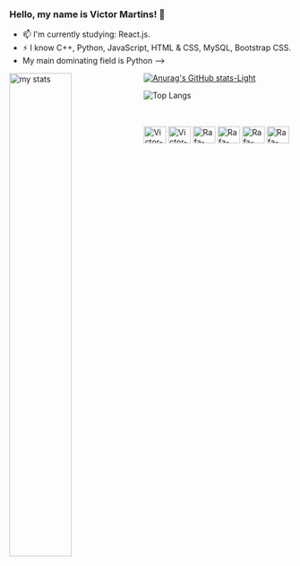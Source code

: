 ### Hello, my name is Victor Martins! 🕺

- 📫 I'm currently studying: React.js.
- ⚡ I know C++, Python, JavaScript, HTML & CSS, MySQL, Bootstrap CSS.
- My main dominating field is Python
-->

<img alt = "my stats" align = "left" width = "47%" src = "https://github-readme-stats.vercel.app/api?username=EmperorOfCoding&show_icons=true&theme=radical#gh-dark-mode-only)](https://github.com/anuraghazra/github-readme-stats#gh-dark-mode-only"/>

[![Anurag's GitHub stats-Light](https://github-readme-stats.vercel.app/api?username=EmperorOfCoding&show_icons=true&theme=default#gh-light-mode-only)](https://github.com/anuraghazra/github-readme-stats#gh-light-mode-only)

![Top Langs](https://github-readme-stats.vercel.app/api/top-langs/?username=EmperorOfCoding&size_weight=0.5&count_weight=0.5&theme=radical)

##

<div style = "display: inline_block"> <br>
  <img align="center" alt="Victor-Cpp" height="30" width="40" src = "https://cdn.jsdelivr.net/gh/devicons/devicon@latest/icons/cplusplus/cplusplus-original.svg">
  <img align="center" alt="Victor-Html" height="30" width="40" src = "https://cdn.jsdelivr.net/gh/devicons/devicon@latest/icons/html5/html5-original.svg">
  <img align="center" alt="Rafa-Css" height="30" width="40" src = "https://cdn.jsdelivr.net/gh/devicons/devicon@latest/icons/css3/css3-original.svg">
  <img align="center" alt="Rafa-Css" height="30" width="40" src = "https://cdn.jsdelivr.net/gh/devicons/devicon@latest/icons/javascript/javascript-original.svg">
  <img align="center" alt="Rafa-Css" height="30" width="40" src = "https://cdn.jsdelivr.net/gh/devicons/devicon@latest/icons/python/python-original.svg">
  <img align="center" alt="Rafa-Css" height="30" width="40" src = "https://cdn.jsdelivr.net/gh/devicons/devicon@latest/icons/react/react-original.svg">
</div>





    
